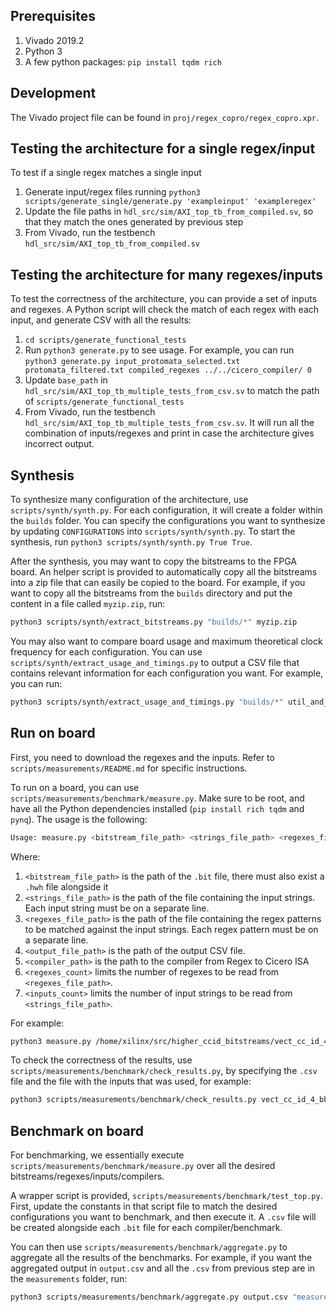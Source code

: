 ## Prerequisites

1. Vivado 2019.2
2. Python 3
3. A few python packages: `pip install tqdm rich`

## Development

The Vivado project file can be found in `proj/regex_copro/regex_copro.xpr`.

## Testing the architecture for a single regex/input

To test if a single regex matches a single input

1. Generate input/regex files running `python3 scripts/generate_single/generate.py 'exampleinput' 'exampleregex'`
2. Update the file paths in `hdl_src/sim/AXI_top_tb_from_compiled.sv`, so that they match the ones generated by previous step
3. From Vivado, run the testbench `hdl_src/sim/AXI_top_tb_from_compiled.sv`

## Testing the architecture for many regexes/inputs

To test the correctness of the architecture, you can provide a set of inputs and regexes. A Python script will check the match of each regex with each input, and generate CSV with all the results:

1. `cd scripts/generate_functional_tests`
2. Run `python3 generate.py` to see usage. For example, you can run `python3 generate.py input_protomata_selected.txt protomata_filtered.txt compiled_regexes ../../cicero_compiler/ 0`
3. Update `base_path` in `hdl_src/sim/AXI_top_tb_multiple_tests_from_csv.sv` to match the path of `scripts/generate_functional_tests`
4. From Vivado, run the testbench `hdl_src/sim/AXI_top_tb_multiple_tests_from_csv.sv`. It will run all the combination of inputs/regexes and print in case the architecture gives incorrect output.

## Synthesis

To synthesize many configuration of the architecture, use `scripts/synth/synth.py`. For each configuration, it will create a folder within the `builds` folder. You can specify the configurations you want to synthesize by updating `CONFIGURATIONS` into `scripts/synth/synth.py`. To start the synthesis, run `python3 scripts/synth/synth.py True True`.

After the synthesis, you may want to copy the bitstreams to the FPGA board. An helper script is provided to automatically copy all the bitstreams into a zip file that can easily be copied to the board. For example, if you want to copy all the bitstreams from the `builds` directory and put the content in a file called `myzip.zip`, run:

```bash
python3 scripts/synth/extract_bitstreams.py "builds/*" myzip.zip
```

You may also want to compare board usage and maximum theoretical clock frequency for each configuration. You can use `scripts/synth/extract_usage_and_timings.py` to output a CSV file that contains relevant information for each configuration you want. For example, you can run:

```bash
python3 scripts/synth/extract_usage_and_timings.py "builds/*" util_and_timings.csv
```

## Run on board

First, you need to download the regexes and the inputs. Refer to `scripts/measurements/README.md` for specific instructions.

To run on a board, you can use `scripts/measurements/benchmark/measure.py`. Make sure to be root, and have all the Python dependencies installed (`pip install rich tqdm` and `pynq`). The usage is the following:

```bash
Usage: measure.py <bitstream_file_path> <strings_file_path> <regexes_file_path> <output_file_path> <compiler_path> <regexes_count> <inputs_count>
```

Where:

1. `<bitstream_file_path>` is the path of the `.bit` file, there must also exist a `.hwh` file alongside it
2. `<strings_file_path>` is the path of the file containing the input strings. Each input string must be on a separate line.
3. `<regexes_file_path>` is the path of the file containing the regex patterns to be matched against the input strings. Each regex pattern must be on a separate line.
4. `<output_file_path>` is the path of the output CSV file.
5. `<compiler_path>` is the path to the compiler from Regex to Cicero ISA
6. `<regexes_count>` limits the number of regexes to be read from `<regexes_file_path>`.
7. `<inputs_count>` limits the number of input strings to be read from `<strings_file_path>`.

For example:

```bash
python3 measure.py /home/xilinx/src/higher_ccid_bitstreams/vect_cc_id_4_bb_n_1.bit protomata.input protomata.regex results.csv /home/xilinx/src/cicero_compiler_cpp/ 100 100
```

To check the correctness of the results, use `scripts/measurements/benchmark/check_results.py`, by specifying the `.csv` file and the file with the inputs that was used, for example:

```bash
python3 scripts/measurements/benchmark/check_results.py vect_cc_id_4_bb_n_9_brill_c++.csv ../scripts/measurements/benchmark/brill.input
```

## Benchmark on board

For benchmarking, we essentially execute `scripts/measurements/benchmark/measure.py` over all the desired bitstreams/regexes/inputs/compilers.

A wrapper script is provided, `scripts/measurements/benchmark/test_top.py`. First, update the constants in that script file to match the desired configurations you want to benchmark, and then execute it. A `.csv` file will be created alongside each `.bit` file for each compiler/benchmark.

You can then use `scripts/measurements/benchmark/aggregate.py` to aggregate all the results of the benchmarks. For example, if you want the aggregated output in `output.csv` and all the `.csv` from previous step are in the `measurements` folder, run:

```bash
python3 scripts/measurements/benchmark/aggregate.py output.csv "measurements/*.csv"
```